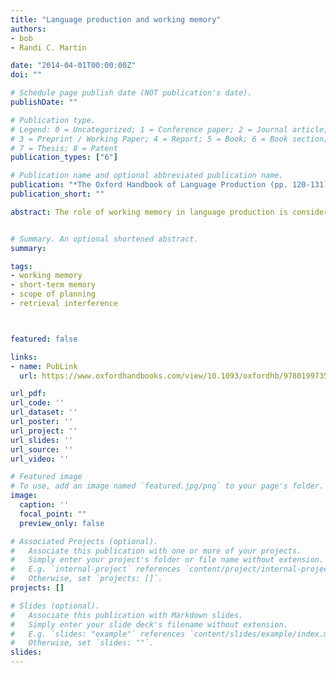 ```yaml
---
title: "Language production and working memory"
authors:
- bob
- Randi C. Martin

date: "2014-04-01T00:00:00Z"
doi: ""

# Schedule page publish date (NOT publication's date).
publishDate: ""

# Publication type.
# Legend: 0 = Uncategorized; 1 = Conference paper; 2 = Journal article;
# 3 = Preprint / Working Paper; 4 = Report; 5 = Book; 6 = Book section;
# 7 = Thesis; 8 = Patent
publication_types: ["6"]

# Publication name and optional abbreviated publication name.
publication: "*The Oxford Handbook of Language Production (pp. 120-131). Oxford University Press.*"
publication_short: ""

abstract: The role of working memory in language production is considered at different levels of planning. At the message level, there is mixed evidence regarding a role for short-term memory or working memory in discourse fluency and coherence and stronger evidence for a role in the production of referring expressions. A somewhat larger body of evidence exists with respect to the level of grammatical encoding, with studies on accessibility and agreement implicating effects of retrieval interference in working memory. Regarding scope of planning, evidence drawn primarily from brain-damaged patients suggests a role for memory capacity at the lexical-semantic level rather than phonological level in phrasal planning. In contrast, some findings from neurally intact individuals implicate multiword planning at the phonological level, perhaps implicating a phonological output buffer. Future work is needed to integrate findings from production planning with different approaches to working memory.


# Summary. An optional shortened abstract.
summary:

tags:
- working memory
- short-term memory
- scope of planning
- retrieval interference



featured: false

links:
- name: PubLink
  url: https://www.oxfordhandbooks.com/view/10.1093/oxfordhb/9780199735471.001.0001/oxfordhb-9780199735471-e-009

url_pdf:
url_code: ''
url_dataset: ''
url_poster: ''
url_project: ''
url_slides: ''
url_source: ''
url_video: ''

# Featured image
# To use, add an image named `featured.jpg/png` to your page's folder. 
image:
  caption: ''
  focal_point: ""
  preview_only: false

# Associated Projects (optional).
#   Associate this publication with one or more of your projects.
#   Simply enter your project's folder or file name without extension.
#   E.g. `internal-project` references `content/project/internal-project/index.md`.
#   Otherwise, set `projects: []`.
projects: []

# Slides (optional).
#   Associate this publication with Markdown slides.
#   Simply enter your slide deck's filename without extension.
#   E.g. `slides: "example"` references `content/slides/example/index.md`.
#   Otherwise, set `slides: ""`.
slides:
---
```


